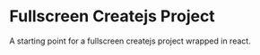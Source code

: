 # Fullscreen Createjs Project
A starting point for a fullscreen createjs project wrapped in react.






